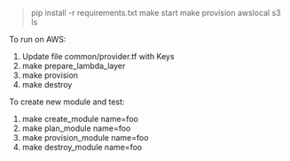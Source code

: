 > pip install -r requirements.txt
> make start
> make provision
> awslocal s3 ls 


To run on AWS:
1. Update file common/provider.tf with Keys
2. make prepare_lambda_layer
3. make provision
4. make destroy


To create new module and test:
1. make create_module name=foo
2. make plan_module name=foo
2. make provision_module name=foo
2. make destroy_module name=foo
